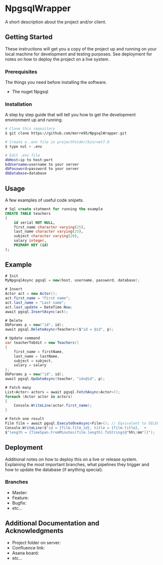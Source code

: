 # NpgsqlWrapper
A short description about the project and/or client.

## Getting Started

These instructions will get you a copy of the project up and running on your local machine for development and testing purposes. See deployment for notes on how to deploy the project on a live system.

### Prerequisites

The things you need before installing the software.

* The nuget Npgsql

### Installation

A step by step guide that will tell you how to get the development environment up and running.

```bash
# Clone this repository
$ git clone https://github.com/morre95/NpgsqlWrapper.git

# Create a .env file in projectFolder/bin/net7.0
$ type nul > .env

# Edit .env file
dbHost=ip to host:port
bdUsername=username to your server
dbPassword=password to your server
dbDatabase=database
```

## Usage

A few examples of useful code snipets.

```sql
# Sql create statment for running the example
CREATE TABLE teachers
(
    id serial NOT NULL,
    first_name character varying(25),
    last_name character varying(25),
    subject character varying(20),
    salary integer,
    PRIMARY KEY (id)
);
```

## Example

```c#
# Init
MyNpgsqlAsync pgsql = new(host, username, password, database);

# Insert
Actor act = new Actor();
act.first_name = "First name";
act.last_name = "Last name";
act.last_update = DateTime.Now;
await pgsql.InsertAsync(act);

# Delete
DbParams p = new("id", id);
await pgsql.DeleteAsync<Teachers>($"id = @id", p);

# Update command
var teacherToEdit = new Teachers()
{
    first_name = firstName,
    last_name = lastName,
    subject = subject,
    salary = salary
};
DbParams p = new("id", id);
await pgsql.UpdateAsync(teacher, "id=@id", p);

# Fatch many
List<Actor> actors = await pgsql.FetchAsync<Actor>();
foreach (Actor actor in actors)
{
    Console.WriteLine(actor.first_name);
}

# Fetch one result
Film film = await pgsql.ExecuteOneAsync<Film>(); // Eqvivalent to SELECT * FROM film LIMIT 1
Console.WriteLine($"id = {film.film_id}, title = {film.title},  +
$"length = {TimeSpan.FromMinutes(film.length).ToString(@"hh\:mm")}");
```

## Deployment

Additional notes on how to deploy this on a live or release system. Explaining the most important branches, what pipelines they trigger and how to update the database (if anything special).

### Branches

* Master:
* Feature:
* Bugfix:
* etc...

## Additional Documentation and Acknowledgments

* Project folder on server:
* Confluence link:
* Asana board:
* etc...

